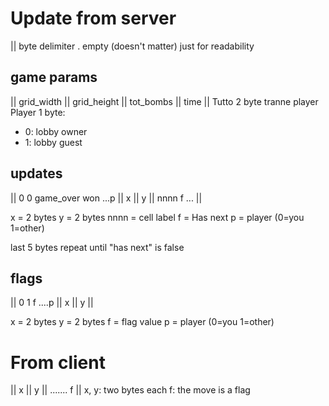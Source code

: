 # Update from server
|| byte delimiter
. empty (doesn't matter)
just for readability

## game params
|| grid_width || grid_height || tot_bombs || time ||
Tutto 2 byte tranne player
Player 1 byte: 
- 0: lobby owner
- 1: lobby guest

## updates
|| 0 0 game_over won ...p || x || y || nnnn f ... ||

x = 2 bytes
y = 2 bytes
nnnn = cell label
f = Has next
p = player (0=you 1=other)

last 5 bytes repeat until "has next" is false

## flags
|| 0 1 f ....p || x || y ||

x = 2 bytes
y = 2 bytes
f = flag value
p = player (0=you 1=other)

# From client
|| x || y || ....... f ||
x, y: two bytes each
f: the move is a flag
